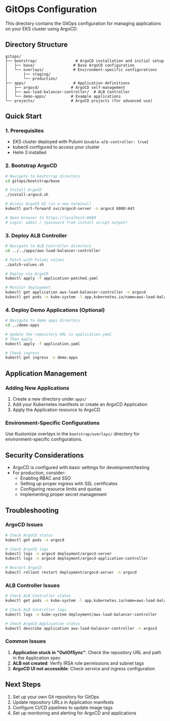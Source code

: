 # GitOps Configuration

This directory contains the GitOps configuration for managing applications on your EKS cluster using ArgoCD.

## Directory Structure

```
gitops/
├── bootstrap/                 # ArgoCD installation and initial setup
│   ├── base/                 # Base ArgoCD configuration
│   └── overlays/             # Environment-specific configurations
│       ├── staging/
│       └── production/
├── apps/                     # Application definitions
│   ├── argocd/              # ArgoCD self-management
│   ├── aws-load-balancer-controller/  # ALB Controller
│   └── demo-apps/           # Example applications
└── projects/                # ArgoCD projects (for advanced use)
```

## Quick Start

### 1. Prerequisites

- EKS cluster deployed with Pulumi (`enable-alb-controller: true`)
- kubectl configured to access your cluster
- Helm 3 installed

### 2. Bootstrap ArgoCD

```bash
# Navigate to bootstrap directory
cd gitops/bootstrap/base

# Install ArgoCD
./install-argocd.sh

# Access ArgoCD UI (in a new terminal)
kubectl port-forward svc/argocd-server -n argocd 8080:443

# Open browser to https://localhost:8080
# Login: admin / (password from install script output)
```

### 3. Deploy ALB Controller

```bash
# Navigate to ALB Controller directory
cd ../../apps/aws-load-balancer-controller

# Patch with Pulumi values
./patch-values.sh

# Deploy via ArgoCD
kubectl apply -f application-patched.yaml

# Monitor deployment
kubectl get application aws-load-balancer-controller -n argocd
kubectl get pods -n kube-system -l app.kubernetes.io/name=aws-load-balancer-controller
```

### 4. Deploy Demo Applications (Optional)

```bash
# Navigate to demo apps directory
cd ../demo-apps

# Update the repository URL in application.yaml
# Then apply
kubectl apply -f application.yaml

# Check ingress
kubectl get ingress -n demo-apps
```

## Application Management

### Adding New Applications

1. Create a new directory under `apps/`
2. Add your Kubernetes manifests or create an ArgoCD Application
3. Apply the Application resource to ArgoCD

### Environment-Specific Configurations

Use Kustomize overlays in the `bootstrap/overlays/` directory for environment-specific configurations.

## Security Considerations

- ArgoCD is configured with basic settings for development/testing
- For production, consider:
  - Enabling RBAC and SSO
  - Setting up proper ingress with SSL certificates
  - Configuring resource limits and quotas
  - Implementing proper secret management

## Troubleshooting

### ArgoCD Issues

```bash
# Check ArgoCD status
kubectl get pods -n argocd

# Check ArgoCD logs
kubectl logs -n argocd deployment/argocd-server
kubectl logs -n argocd deployment/argocd-application-controller

# Restart ArgoCD
kubectl rollout restart deployment/argocd-server -n argocd
```

### ALB Controller Issues

```bash
# Check ALB Controller status
kubectl get pods -n kube-system -l app.kubernetes.io/name=aws-load-balancer-controller

# Check ALB Controller logs
kubectl logs -n kube-system deployment/aws-load-balancer-controller

# Check ArgoCD Application status
kubectl describe application aws-load-balancer-controller -n argocd
```

### Common Issues

1. **Application stuck in "OutOfSync"**: Check the repository URL and path in the Application spec
2. **ALB not created**: Verify IRSA role permissions and subnet tags
3. **ArgoCD UI not accessible**: Check service and ingress configuration

## Next Steps

1. Set up your own Git repository for GitOps
2. Update repository URLs in Application manifests
3. Configure CI/CD pipelines to update image tags
4. Set up monitoring and alerting for ArgoCD and applications
